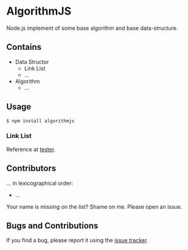 AlgorithmJS
===========

Node.js implement of some base algorithm and base data-structure.

Contains
-----------

+ Data Structor
  - Link List
  - ...
+ Algorithm
  - ...

Usage
-----------

```shell
$ npm install algorithmjs
```

### Link List

Reference at [tester](https://github.com/XadillaX/algorithmjs/blob/master/test/ds/linklist.js).

Contributors
-----------

... in lexicographical order:

+ ...

Your name is missing on the list? Shame on me. Please open an issue.

Bugs and Contributions
-----------

If you find a bug, please report it using the [issue tracker](https://github.com/XadillaX/algorithmjs/issues).

